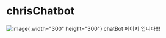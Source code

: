 # chrisChatbot

![image](https://user-images.githubusercontent.com/129046497/227897310-c02bd01b-4ab2-4c56-9e1e-6cfd2fe94786.jpg){:width="300" height="300"}
chatBot 페이지 입니다!!!
